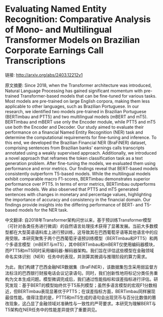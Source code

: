 # Evaluating Named Entity Recognition: Comparative Analysis of Mono- and Multilingual Transformer Models on Brazilian Corporate Earnings Call Transcriptions

链接: http://arxiv.org/abs/2403.12212v1

原文摘要:
Since 2018, when the Transformer architecture was introduced, Natural
Language Processing has gained significant momentum with pre-trained
Transformer-based models that can be fine-tuned for various tasks. Most models
are pre-trained on large English corpora, making them less applicable to other
languages, such as Brazilian Portuguese. In our research, we identified two
models pre-trained in Brazilian Portuguese (BERTimbau and PTT5) and two
multilingual models (mBERT and mT5). BERTimbau and mBERT use only the Encoder
module, while PTT5 and mT5 use both the Encoder and Decoder. Our study aimed to
evaluate their performance on a financial Named Entity Recognition (NER) task
and determine the computational requirements for fine-tuning and inference. To
this end, we developed the Brazilian Financial NER (BraFiNER) dataset,
comprising sentences from Brazilian banks' earnings calls transcripts annotated
using a weakly supervised approach. Additionally, we introduced a novel
approach that reframes the token classification task as a text generation
problem. After fine-tuning the models, we evaluated them using performance and
error metrics. Our findings reveal that BERT-based models consistently
outperform T5-based models. While the multilingual models exhibit comparable
macro F1-scores, BERTimbau demonstrates superior performance over PTT5. In
terms of error metrics, BERTimbau outperforms the other models. We also
observed that PTT5 and mT5 generated sentences with changes in monetary and
percentage values, highlighting the importance of accuracy and consistency in
the financial domain. Our findings provide insights into the differing
performance of BERT- and T5-based models for the NER task.

中文翻译:
自2018年Transformer架构问世以来，基于预训练Transformer模型（可针对各类任务进行微调）的自然语言处理技术获得了显著发展。当前大多数模型都在大型英语语料库上进行预训练，这导致其在巴西葡萄牙语等其他语言中的应用受限。本研究聚焦于两个巴西葡萄牙语预训练模型（BERTimbau和PTT5）和两个多语言模型（mBERT与mT5），其中BERTimbau和mBERT仅使用编码器模块，而PTT5和mT5同时采用编码器-解码器架构。我们旨在评估这些模型在金融领域命名实体识别（NER）任务中的表现，并测算其微调与推理阶段的算力需求。

为此，我们构建了巴西金融NER数据集（BraFiNER），该数据集包含采用弱监督方法标注的巴西银行财报电话会议记录语句。同时，我们创新性地将标记分类任务重构为文本生成问题。模型微调完成后，我们通过性能指标和误差指标进行评估。研究发现：基于BERT的模型始终优于T5系列模型；虽然多语言模型的宏观F1分数相近，但BERTimbau表现显著优于PTT5；在误差指标方面，BERTimbau同样展现最佳性能。值得注意的是，PTT5和mT5生成的语句会出现货币与百分比数值的篡改现象，这凸显了金融领域对准确性与一致性的严苛要求。本研究为理解BERT与T5架构在NER任务中的性能差异提供了重要洞见。


